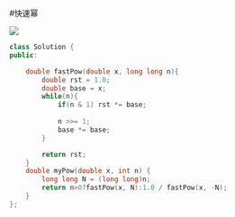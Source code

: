 #快速幂

![](FigureBed%20🌄/Pasted/Pasted%20image%2020220604213557.png)


```cpp
class Solution {
public:

    double fastPow(double x, long long n){
        double rst = 1.0;
        double base = x;
        while(n){
            if(n & 1) rst *= base;
            
            n >>= 1;
            base *= base;
        }

        return rst;
    }
    double myPow(double x, int n) {
        long long N = (long long)n;
        return n>0?fastPow(x, N):1.0 / fastPow(x, -N);
    }
};
```